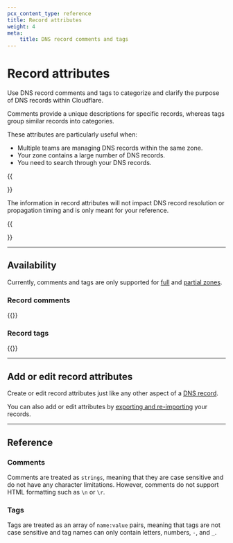 ```yaml
---
pcx_content_type: reference
title: Record attributes
weight: 4
meta: 
    title: DNS record comments and tags
---
```


# Record attributes

Use DNS record comments and tags to categorize and clarify the purpose of DNS records within Cloudflare.

Comments provide a unique descriptions for specific records, whereas tags group similar records into categories.

These attributes are particularly useful when:

- Multiple teams are managing DNS records within the same zone.
- Your zone contains a large number of DNS records.
- You need to search through your DNS records.

{{<Aside type="note">}}

The information in record attributes will not impact DNS record resolution or propagation timing and is only meant for your reference.

{{</Aside>}}

---

## Availability

Currently, comments and tags are only supported for [full](/dns/zone-setups/full-setup/) and [partial zones](/dns/zone-setups/partial-setup/).

### Record comments

{{<feature-table id="dns.record_comments">}}

### Record tags

{{<feature-table id="dns.record_tags">}}

---

## Add or edit record attributes

Create or edit record attributes just like any other aspect of a [DNS record](/dns/manage-dns-records/how-to/create-dns-records/).

You can also add or edit attributes by [exporting and re-importing](/dns/manage-dns-records/how-to/import-and-export/#dns-record-attributes) your records.

---

## Reference

### Comments

Comments are treated as `strings`, meaning that they are case sensitive and do not have any character limitations. However, comments do not support HTML formatting such as `\n` or `\r`.

### Tags

Tags are treated as an array of `name:value` pairs, meaning that tags are not case sensitive and tag names can only contain letters, numbers, `-`, and `_`.
